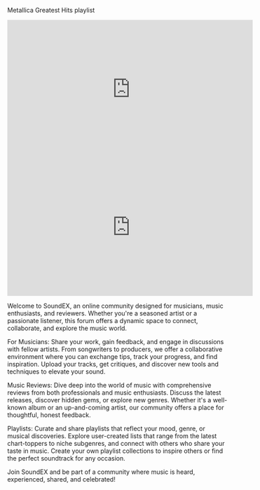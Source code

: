 Metallica Greatest Hits playlist
<iframe width="560" height="315" src="https://www.youtube.com/embed/videoseries?si=kWEhFGawcINwrDSi&amp;list=PLt04BbU3ELLD6Tq9HKpPJCeh6ZK7sB9p5" title="YouTube video player" frameborder="0" allow="accelerometer; autoplay; clipboard-write; encrypted-media; gyroscope; picture-in-picture; web-share" referrerpolicy="strict-origin-when-cross-origin" allowfullscreen></iframe> 

<iframe width="560" height="315" src="https://www.youtube.com/embed/videoseries?si=1UkQKqlEv6T8EL40&amp;list=PLt04BbU3ELLD6Tq9HKpPJCeh6ZK7sB9p5" title="YouTube video player" frameborder="0" allow="accelerometer; autoplay; clipboard-write; encrypted-media; gyroscope; picture-in-picture; web-share" referrerpolicy="strict-origin-when-cross-origin" allowfullscreen></iframe>

Welcome to SoundEX, an online community designed for musicians, music enthusiasts, and reviewers. Whether you're a seasoned artist or a passionate listener, this forum offers a dynamic space to connect, collaborate, and explore the music world.

For Musicians: Share your work, gain feedback, and engage in discussions with fellow artists. From songwriters to producers, we offer a collaborative environment where you can exchange tips, track your progress, and find inspiration. Upload your tracks, get critiques, and discover new tools and techniques to elevate your sound.

Music Reviews: Dive deep into the world of music with comprehensive reviews from both professionals and music enthusiasts. Discuss the latest releases, discover hidden gems, or explore new genres. Whether it's a well-known album or an up-and-coming artist, our community offers a place for thoughtful, honest feedback.

Playlists: Curate and share playlists that reflect your mood, genre, or musical discoveries. Explore user-created lists that range from the latest chart-toppers to niche subgenres, and connect with others who share your taste in music. Create your own playlist collections to inspire others or find the perfect soundtrack for any occasion.

Join SoundEX and be part of a community where music is heard, experienced, shared, and celebrated!